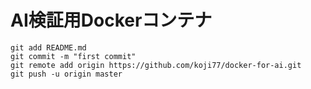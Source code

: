 # AI検証用Dockerコンテナ

``` shell
git add README.md
git commit -m "first commit"
git remote add origin https://github.com/koji77/docker-for-ai.git
git push -u origin master
```
